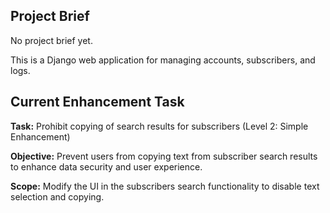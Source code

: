 ## Project Brief

No project brief yet.

This is a Django web application for managing accounts, subscribers, and logs.

## Current Enhancement Task
**Task:** Prohibit copying of search results for subscribers (Level 2: Simple Enhancement)

**Objective:** Prevent users from copying text from subscriber search results to enhance data security and user experience.

**Scope:** Modify the UI in the subscribers search functionality to disable text selection and copying.
